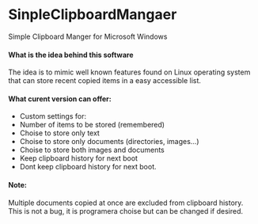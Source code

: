 # SinpleClipboardMangaer
Simple Clipboard Manger for Microsoft Windows

#### What is the idea behind this software
The idea is to mimic well known features found on Linux operating system that can store recent copied items in a easy accessible list.

#### What curent version can offer:
- Custom settings for:
- Number of items to be stored (remembered)
- Choise to store only text
- Choise to store only documents (directories, images...)
- Choise to store both images and documents
- Keep clipboard history for next boot
- Dont keep clipboard history for next boot.

#### Note:
Multiple documents copied at once are excluded from clipboard history.
This is not a bug, it is programera choise but can be changed if desired.
